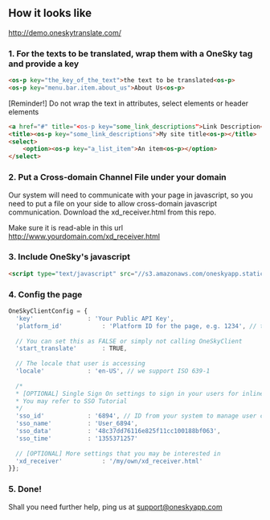## How it looks like
http://demo.oneskytranslate.com/


### 1. For the texts to be translated, wrap them with a OneSky tag and provide a key
  ```html
  <os-p key="the_key_of_the_text">the text to be translated<os-p> 
  <os-p key="menu.bar.item.about_us">About Us<os-p> 
  ```
  
  [Reminder!] Do not wrap the text in attributes, select elements or header elements
  ```html
  <a href="#" title="<os-p key="some_link_descriptions">Link Description<os-p>">Link</a>
  <title><os-p key="some_link_descriptions">My site title<os-p></title>
  <select>
      <option><os-p key="a_list_item">An item<os-p></option> 
  </select>
  ```

### 2. Put a Cross-domain Channel File under your domain

  Our system will need to communicate with your page in javascript, so you need to put a file on your side to allow cross-domain javascript communication.
  Download the xd_receiver.html from this repo.

  Make sure it is read-able in this url
  http://www.yourdomain.com/xd_receiver.html

### 3. Include OneSky's javascript
```html
<script type="text/javascript" src="//s3.amazonaws.com/oneskyapp.static/onesky-loader.js"></script>
```

### 4. Config the page
  ```javascript
  OneSkyClientConfig = {
    'key'				: 'Your Public API Key',
  	'platform_id'			: 'Platform ID for the page, e.g. 1234', // the number below your platform name
  	
  	// You can set this as FALSE or simply not calling OneSkyClient 
  	'start_translate'		: TRUE,
  	
  	// The locale that user is accessing 
  	'locale'			: 'en-US', // we support ISO 639-1
  	
  	/* 
  	* [OPTIONAL] Single Sign On settings to sign in your users for inline translation
  	* You may refer to SSO Tutorial
  	*/ 
  	'sso_id'			: '6894', // ID from your system to manage user contributions
  	'sso_name'			: 'User_6894',
  	'sso_data'			: '48c37dd76116e825f11cc100188bf063',
  	'sso_time'			: '1355371257'
  	
  	// [OPTIONAL] More settings that you may be interested in 
  	'xd_receiver'			: '/my/own/xd_receiver.html'	
  }};
  ```
### 5. Done!
  Shall you need further help, ping us at support@oneskyapp.com
